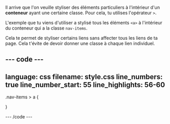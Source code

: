 Il arrive que l'on veuille styliser des éléments particuliers à l'intérieur d'un **conteneur** ayant une certaine classe. Pour cela, tu utilises l'opérateur `>`.

L'exemple que tu viens d'utiliser a stylisé tous les éléments `<a>` à l'intérieur du conteneur qui a la classe `nav-items`.

Cela te permet de styliser certains liens sans affecter tous les liens de ta page. Cela t'évite de devoir donner une classe à chaque lien individuel.

--- code ---
---
language: css
filename: style.css
line_numbers: true
line_number_start: 55
line_highlights: 56-60
---

.nav-items > a {

}

--- /code ---
